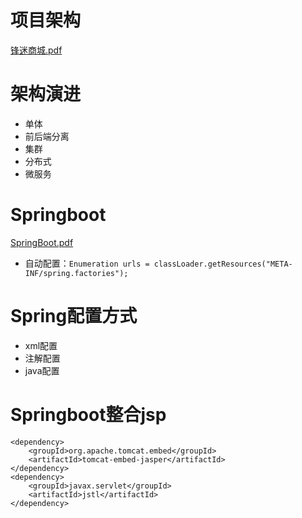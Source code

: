 # 项目架构

[锋迷商城.pdf](..\document\锋迷商城.pdf) 

# 架构演进

- 单体
- 前后端分离
- 集群
- 分布式
- 微服务

# Springboot

 [SpringBoot.pdf](..\document\SpringBoot.pdf) 

- 自动配置：`Enumeration urls = classLoader.getResources("META-INF/spring.factories");`

# Spring配置方式

- xml配置
- 注解配置
- java配置

# Springboot整合jsp

```
<dependency>
	<groupId>org.apache.tomcat.embed</groupId>
	<artifactId>tomcat-embed-jasper</artifactId>
</dependency>
<dependency>
	<groupId>javax.servlet</groupId>
	<artifactId>jstl</artifactId>
</dependency>
```

